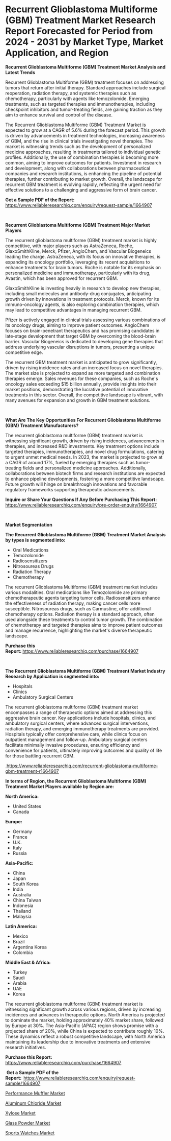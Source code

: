 <p><h1>Recurrent Glioblastoma Multiforme (GBM) Treatment Market Research Report Forecasted for Period from 2024 -  2031 by Market Type, Market Application, and Region</h1></p><p><strong>Recurrent Glioblastoma Multiforme (GBM) Treatment Market Analysis and Latest Trends</strong></p>
<p><p>Recurrent Glioblastoma Multiforme (GBM) treatment focuses on addressing tumors that return after initial therapy. Standard approaches include surgical reoperation, radiation therapy, and systemic therapies such as chemotherapy, particularly with agents like temozolomide. Emerging treatments, such as targeted therapies and immunotherapies, including checkpoint inhibitors and tumor-treating fields, are gaining traction as they aim to enhance survival and control of the disease. </p><p>The Recurrent Glioblastoma Multiforme (GBM) Treatment Market is expected to grow at a CAGR of 5.6% during the forecast period. This growth is driven by advancements in treatment technologies, increasing awareness of GBM, and the rise in clinical trials investigating novel therapies. The market is witnessing trends such as the development of personalized medicine approaches, resulting in treatments tailored to individual genetic profiles. Additionally, the use of combination therapies is becoming more common, aiming to improve outcomes for patients. Investment in research and development, along with collaborations between pharmaceutical companies and research institutions, is enhancing the pipeline of potential therapies, further contributing to market growth. Overall, the landscape for recurrent GBM treatment is evolving rapidly, reflecting the urgent need for effective solutions to a challenging and aggressive form of brain cancer.</p></p>
<p><strong>Get a Sample PDF of the Report:&nbsp;</strong> <a href="https://www.reliableresearchiq.com/enquiry/request-sample/1664907?utm_campaign=1102&utm_medium=2&utm_source=Github&utm_content=ia&utm_term=10122024&utm_id=recurrent-glioblastoma-multiforme-gbm-treatment">https://www.reliableresearchiq.com/enquiry/request-sample/1664907</a></p>
<p>&nbsp;</p>
<p><strong>Recurrent Glioblastoma Multiforme (GBM) Treatment Major Market Players</strong></p>
<p><p>The recurrent glioblastoma multiforme (GBM) treatment market is highly competitive, with major players such as AstraZeneca, Roche, GlaxoSmithKline, Merck, Pfizer, AngioChem, and Vascular Biogeneics leading the charge. AstraZeneca, with its focus on innovative therapies, is expanding its oncology portfolio, leveraging its recent acquisitions to enhance treatments for brain tumors. Roche is notable for its emphasis on personalized medicine and immunotherapy, particularly with its drug, Avastin, which has been approved for recurrent GBM.</p><p>GlaxoSmithKline is investing heavily in research to develop new therapies, including small molecules and antibody-drug conjugates, anticipating growth driven by innovations in treatment protocols. Merck, known for its immuno-oncology agents, is also exploring combination therapies, which may lead to competitive advantages in managing recurrent GBM. </p><p>Pfizer is actively engaged in clinical trials assessing various combinations of its oncology drugs, aiming to improve patient outcomes. AngioChem focuses on brain-penetrant therapeutics and has promising candidates in late-stage development that target GBM by overcoming the blood-brain barrier. Vascular Biogeneics is dedicated to developing gene therapies that address underlying vascular disruptions in tumors, presenting a unique competitive edge.</p><p>The recurrent GBM treatment market is anticipated to grow significantly, driven by rising incidence rates and an increased focus on novel therapies. The market size is projected to expand as more targeted and combination therapies emerge. Sales revenues for these companies, such as Roche's oncology sales exceeding $15 billion annually, provide insights into their market positions, demonstrating the lucrative potential of innovative treatments in this sector. Overall, the competitive landscape is vibrant, with many avenues for expansion and growth in GBM treatment solutions.</p></p>
<p>&nbsp;</p>
<p><strong>What Are The Key Opportunities For Recurrent Glioblastoma Multiforme (GBM) Treatment Manufacturers?</strong></p>
<p><p>The recurrent glioblastoma multiforme (GBM) treatment market is witnessing significant growth, driven by rising incidences, advancements in therapies, and increased R&D investments. Key treatment options include targeted therapies, immunotherapies, and novel drug formulations, catering to urgent unmet medical needs. In 2023, the market is projected to grow at a CAGR of around 17%, fueled by emerging therapies such as tumor-treating fields and personalized medicine approaches. Additionally, collaborations between biotech firms and research institutions are expected to enhance pipeline developments, fostering a more competitive landscape. Future growth will hinge on breakthrough innovations and favorable regulatory frameworks supporting therapeutic advancements.</p></p>
<p><strong>Inquire or Share Your Questions If Any Before Purchasing This Report:</strong> <a href="https://www.reliableresearchiq.com/enquiry/pre-order-enquiry/1664907?utm_campaign=1102&utm_medium=2&utm_source=Github&utm_content=ia&utm_term=10122024&utm_id=recurrent-glioblastoma-multiforme-gbm-treatment">https://www.reliableresearchiq.com/enquiry/pre-order-enquiry/1664907</a></p>
<p>&nbsp;</p>
<p><strong>Market Segmentation</strong></p>
<p><strong>The Recurrent Glioblastoma Multiforme (GBM) Treatment Market Analysis by types is segmented into:</strong></p>
<p><ul><li>Oral Medications</li><li>Temozolomide</li><li>Radiosensitizers</li><li>Nitrosoureas Drugs</li><li>Radiation Therapy</li><li>Chemotherapy</li></ul></p>
<p><p>The recurrent Glioblastoma Multiforme (GBM) treatment market includes various modalities. Oral medications like Temozolomide are primary chemotherapeutic agents targeting tumor cells. Radiosensitizers enhance the effectiveness of radiation therapy, making cancer cells more susceptible. Nitrosoureas drugs, such as Carmustine, offer additional chemotherapy options. Radiation therapy is a standard approach, often used alongside these treatments to control tumor growth. The combination of chemotherapy and targeted therapies aims to improve patient outcomes and manage recurrence, highlighting the market's diverse therapeutic landscape.</p></p>
<p><strong>Purchase this Report:&nbsp;</strong><a href="https://www.reliableresearchiq.com/purchase/1664907?utm_campaign=1102&utm_medium=2&utm_source=Github&utm_content=ia&utm_term=10122024&utm_id=recurrent-glioblastoma-multiforme-gbm-treatment">https://www.reliableresearchiq.com/purchase/1664907</a></p>
<p>&nbsp;</p>
<p><strong>The Recurrent Glioblastoma Multiforme (GBM) Treatment Market Industry Research by Application is segmented into:</strong></p>
<p><ul><li>Hospitals</li><li>Clinics</li><li>Ambulatory Surgical Centers</li></ul></p>
<p><p>The recurrent glioblastoma multiforme (GBM) treatment market encompasses a range of therapeutic options aimed at addressing this aggressive brain cancer. Key applications include hospitals, clinics, and ambulatory surgical centers, where advanced surgical interventions, radiation therapy, and emerging immunotherapy treatments are provided. Hospitals typically offer comprehensive care, while clinics focus on outpatient management and follow-up. Ambulatory surgical centers facilitate minimally invasive procedures, ensuring efficiency and convenience for patients, ultimately improving outcomes and quality of life for those battling recurrent GBM.</p></p>
<p><a href="https://www.reliableresearchiq.com/recurrent-glioblastoma-multiforme-gbm-treatment-r1664907?utm_campaign=1102&utm_medium=2&utm_source=Github&utm_content=ia&utm_term=10122024&utm_id=recurrent-glioblastoma-multiforme-gbm-treatment">&nbsp;https://www.reliableresearchiq.com/recurrent-glioblastoma-multiforme-gbm-treatment-r1664907</a></p>
<p><strong>In terms of Region, the Recurrent Glioblastoma Multiforme (GBM) Treatment Market Players available by Region are:</strong></p>
<p>
    <p> <strong> North America: </strong>
        <ul>
            <li>United States</li>
            <li>Canada</li>
        </ul>
        </p> 
    <p> <strong> Europe: </strong>
        <ul>
            <li>Germany</li>
            <li>France</li>
            <li>U.K.</li>
            <li>Italy</li>
            <li>Russia</li>
        </ul>
        </p> 
    <p> <strong> Asia-Pacific: </strong>
        <ul>
            <li>China</li>
            <li>Japan</li>
            <li>South Korea</li>
            <li>India</li>
            <li>Australia</li>
            <li>China Taiwan</li>
            <li>Indonesia</li>
            <li>Thailand</li>
            <li>Malaysia</li>
        </ul>
        </p> 
    <p> <strong> Latin America: </strong>
        <ul>
            <li>Mexico</li>
            <li>Brazil</li>
            <li>Argentina Korea</li>
            <li>Colombia</li>
        </ul>
        </p> 
    <p> <strong> Middle East & Africa: </strong>
        <ul>
            <li>Turkey</li>
            <li>Saudi</li>
            <li>Arabia</li>
            <li>UAE</li>
            <li>Korea</li>
        </ul>
    </p>
    </p>
<p><p>The recurrent glioblastoma multiforme (GBM) treatment market is witnessing significant growth across various regions, driven by increasing incidences and advances in therapeutic options. North America is projected to dominate the market, holding approximately 40% market share, followed by Europe at 30%. The Asia-Pacific (APAC) region shows promise with a projected share of 20%, while China is expected to contribute roughly 10%. These dynamics reflect a robust competitive landscape, with North America maintaining its leadership due to innovative treatments and extensive research initiatives.</p></p>
<p><strong>Purchase this Report: </strong><a href="https://www.reliableresearchiq.com/purchase/1664907?utm_campaign=1102&utm_medium=2&utm_source=Github&utm_content=ia&utm_term=10122024&utm_id=recurrent-glioblastoma-multiforme-gbm-treatment">https://www.reliableresearchiq.com/purchase/1664907</a></p>
<p>&nbsp;<strong>Get a Sample PDF of the Report:&nbsp;&nbsp;</strong><a href="https://www.reliableresearchiq.com/enquiry/request-sample/1664907?utm_campaign=1102&utm_medium=2&utm_source=Github&utm_content=ia&utm_term=10122024&utm_id=recurrent-glioblastoma-multiforme-gbm-treatment">https://www.reliableresearchiq.com/enquiry/request-sample/1664907</a></p>
<p><strong></strong></p>
<p><p><a href="https://www.linkedin.com/pulse/unlocking-growth-potential-strategic-analysis-performance-muffler-lmxme?utm_campaign=1102&utm_medium=2&utm_source=Github&utm_content=ia&utm_term=10122024&utm_id=recurrent-glioblastoma-multiforme-gbm-treatment">Performance Muffler Market</a></p><p><a href="https://www.linkedin.com/pulse/strategic-insights-global-aluminum-chloride-market-trends-cwccc?utm_campaign=1102&utm_medium=2&utm_source=Github&utm_content=ia&utm_term=10122024&utm_id=recurrent-glioblastoma-multiforme-gbm-treatment">Aluminum Chloride Market</a></p><p><a href="https://www.linkedin.com/pulse/global-xylose-market-comprehensive-analysis-size-share-m4gxe?utm_campaign=1102&utm_medium=2&utm_source=Github&utm_content=ia&utm_term=10122024&utm_id=recurrent-glioblastoma-multiforme-gbm-treatment">Xylose Market</a></p><p><a href="https://www.linkedin.com/pulse/comprehensive-report-glass-powder-market-types-applications-27s3e?utm_campaign=1102&utm_medium=2&utm_source=Github&utm_content=ia&utm_term=10122024&utm_id=recurrent-glioblastoma-multiforme-gbm-treatment">Glass Powder Market</a></p><p><a href="https://www.linkedin.com/pulse/experts-forecast-significant-growth-sports-watches-market-projected-7iztc?utm_campaign=1102&utm_medium=2&utm_source=Github&utm_content=ia&utm_term=10122024&utm_id=recurrent-glioblastoma-multiforme-gbm-treatment">Sports Watches Market</a></p></p>